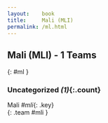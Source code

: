```yaml
---
layout:    book
title:     Mali (MLI)
permalink: /ml.html
---
```


## Mali (MLI) - 1 Teams
{: #ml }





### Uncategorized _(1)_{:.count}

Mali _#mli_{: .key} <br>
{: .team #mli }


 

